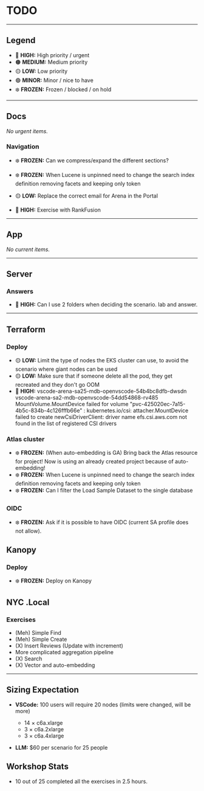 # TODO

---

## Legend

- 🔴 **HIGH:** High priority / urgent
- 🟠 **MEDIUM:** Medium priority
- 🟡 **LOW:** Low priority
- 🟢 **MINOR:** Minor / nice to have
- ❄️ **FROZEN:** Frozen / blocked / on hold

---

## Docs

*No urgent items.*

### Navigation
- ❄️ **FROZEN:** Can we compress/expand the different sections?
- ❄️ **FROZEN:** When Lucene is unpinned need to change the search index definition removing facets and keeping only token

- 🟡 **LOW:** Replace the correct email for Arena in the Portal
- 🔴 **HIGH:** Exercise with RankFusion

---

## App

*No current items.*

---

## Server

### Answers
- 🔴 **HIGH:** Can I use 2 folders when deciding the scenario. lab and answer.

---

## Terraform

### Deploy

- 🟡 **LOW:** Limit the type of nodes the EKS cluster can use, to avoid the scenario where giant nodes can be used
- 🟡 **LOW:** Make sure that if someone delete all the pod, they get recreated and they don't go OOM
- 🔴 **HIGH:** 
vscode-arena-sa25-mdb-openvscode-54b4bc8dfb-dwsdn
vscode-arena-sa2-mdb-openvscode-54dd54868-rv485
MountVolume.MountDevice failed for volume "pvc-425020ec-7a15-4b5c-834b-4c126fffb66e" : kubernetes.io/csi: attacher.MountDevice failed to create newCsiDriverClient: driver name efs.csi.aws.com not found in the list of registered CSI drivers

### Atlas cluster
- ❄️ **FROZEN:** (When auto-embedding is GA) Bring back the Atlas resource for project! Now is using an already created project because of auto-embedding!
- ❄️ **FROZEN:** When Lucene is unpinned need to change the search index definition removing facets and keeping only token
- ❄️ **FROZEN:** Can I filter the Load Sample Dataset to the single database

### OIDC
- ❄️ **FROZEN:** Ask if it is possible to have OIDC (current SA profile does not allow).


## Kanopy

### Deploy
- ❄️ **FROZEN:** Deploy on Kanopy


## NYC .Local

### Exercises

- (Meh) Simple Find
- (Meh) Simple Create
- (X) Insert Reviews (Update with increment)
- More complicated aggregation pipeline
- (X) Search
- (X) Vector and auto-embedding

---

## Sizing Expectation

- **VSCode:** 100 users will require 20 nodes (limits were changed, will be more)
    - 14 × c6a.xlarge
    - 3 × c6a.2xlarge
    - 3 × c6a.4xlarge

- **LLM:** $60 per scenario for 25 people  

## Workshop Stats

- 10 out of 25 completed all the exercises in 2.5 hours.